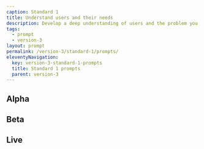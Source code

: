 ```yaml
---
caption: Standard 1
title: Understand users and their needs
description: Develop a deep understanding of users and the problem you’re trying to solve for them.
tags:
  - prompt
  - version-3
layout: prompt
permalink: /version-3/standard-1/prompts/
eleventyNavigation:
  key: version-3-standard-1-prompts
  title: Standard 1 prompts
  parent: version-3
---
```


## Alpha

## Beta

## Live
